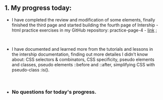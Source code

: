 ## 1. My progress today:
 - I have completed the review and modification of some elements, finally finished the third page and started building the fourth page of Intership - html practice exercises in my GitHub repository: practice-page-4 - [link](https://github.com/CristianMicicoi/practice-page-4.git) ;
 <br>

 - I have documented and learned more from the tutorials and lessons in the intership documentation, finding out more detailes I didn't know about: CSS selectors & combinators, CSS specificity, pseudo elements and classes, pseudo elements ::before and ::after, simplifying CSS with pseudo-class :is().

<br>

- ### No questions for today's progress.